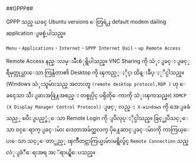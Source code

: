 ##GPPP##

GPPP သည္ ယခင္ Ubuntu versions ေတြရဲ႕  default modem dailing application ျဖစ္ခဲ့ပါသည္။

`Menu` - `Applications` - `Internet` - `GPPP Internet Dail` - 
`up Remote Access`

Remote Access နည္းလမ္းမ်ဳိးစံုရွိပါသည္။ VNC Sharing ကို သံုးျခင္းျဖင့္ ရီမုတ္လုပ္ထားေသာ ကြန္ပ်ဴတာ၏ Desktop ကို ၾကည့္ႏိုင္၊ ထိန္းခ်ဳပ္ႏုိင္ပါသည္။ (Windows သံုးသူမ်ားသည္ အလားတူ `(remote desktop
protocol,RDP )` ဟု ေခၚေသာ သီးျခားအဖြဲ႔အစည္း တစ္ခုပိုင္ ပရိုတိုေကာကို သံုးၾကသည္။) `XDMCP (X Display Manager Control Protocol)` ျဖင့္ လည္း` X-windows` ကို အေျခခံသည့္ ၿပီးျပည့္စံုေသာ Remote Login ကို ျပဳလုပ္ႏိုင္ပါသည္။ ခြင့္မျပဳသင့္ေသာ ၀င္ေရာက္ျခင္းမ်ား ၊ေဒတာအခ်က္အလက္ ပို႔ေဆာင္ျခင္းမ်ားကို 
ကာကြယ္ေပးေသာ သင့္ေတာ္သည့္ ၾကိဳတင္ကာကြယ္မႈမ်ားမရွိလွ်င္ `Remote Connection` သည္ လံုျခံဳေရးအရ အႏ ၱရာယ္ရွိေပသည္။ 

